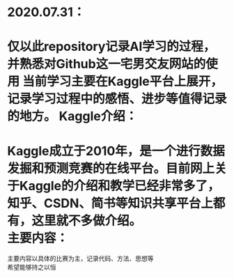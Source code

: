 2020.07.31：
=
仅以此repository记录AI学习的过程，并熟悉对Github这一宅男交友网站的使用
当前学习主要在Kaggle平台上展开，记录学习过程中的感悟、进步等值得记录的地方。 
Kaggle介绍：
=
Kaggle成立于2010年，是一个进行数据发掘和预测竞赛的在线平台。目前网上关于Kaggle的介绍和教学已经非常多了，知乎、CSDN、简书等知识共享平台上都有，这里就不多做介绍。    
主要内容：
=
主要内容以具体的比赛为主，记录代码、方法、思想等  
希望能够持之以恒
